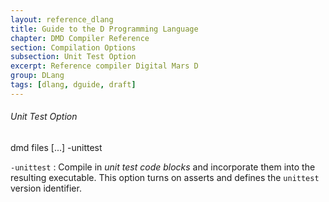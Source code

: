 ```yaml
---
layout: reference_dlang
title: Guide to the D Programming Language
chapter: DMD Compiler Reference
section: Compilation Options
subsection: Unit Test Option
excerpt: Reference compiler Digital Mars D
group: DLang
tags: [dlang, dguide, draft]
---
```


###### Unit Test Option

<div markdown='1' class='syntax'>
    dmd files [...] -unittest

`-unittest`
: Compile in _unit test code blocks_ and incorporate them into the resulting executable.
  This option turns on asserts and defines the `unittest` version identifier.
</div>
